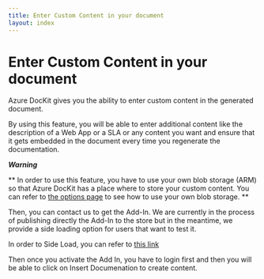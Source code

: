 ```yaml
---
title: Enter Custom Content in your document
layout: index
---
```


# Enter Custom Content in your document

Azure DocKit gives you the ability to enter custom content in the generated document.

By using this feature, you will be able to enter additional content like the description of a Web App or a SLA or any content you want and ensure that it gets embedded in the document every time you regenerate the documentation.

***Warning***

**
In order to use this feature, you have to use your own blob storage (ARM) so that Azure DocKit has a place where to store your custom content. You can refer to [the options page](https://azuredockit.github.io/Options) to see how to use your own blob storage.
**

Then, you can contact us to get the Add-In. We are currently in the process of publishing directly the Add-In to the store but in the meantime, we provide a side loading option for users that want to test it.

In order to Side Load, you can refer to  [this link](https://dev.office.com/docs/add-ins/testing/create-a-network-shared-folder-catalog-for-task-pane-and-content-add-ins) 

Then once you activate the Add In, you have to login first and then you will be able to click on Insert Documenation to create content.

